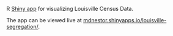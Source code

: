 R [Shiny app](https://shiny.rstudio.com/) for visualizing Louisville Census Data.

The app can be viewed live at [mdnestor.shinyapps.io/louisville-segregation/](https://mdnestor.shinyapps.io/louisville-segregation/).